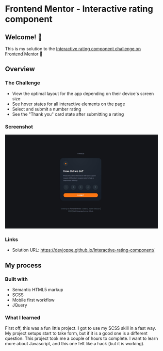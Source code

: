 # Frontend Mentor - Interactive rating component

## Welcome! 👋

This is my solution to the [Interactive rating component challenge on Frontend Mentor](https://www.frontendmentor.io/challenges/interactive-rating-component-koxpeBUmI) 🚀

## Overview

### The Challenge

- View the optimal layout for the app depending on their device's screen size
- See hover states for all interactive elements on the page
- Select and submit a number rating
- See the "Thank you" card state after submitting a rating

### Screenshot

![](/images/solution-printscreen.jpg)

### Links

* Solution URL: https://devjoppe.github.io/Interactive-rating-component/

## My process

### Built with

* Semantic HTML5 markup
* SCSS
* Mobile first workflow
* JQuery

### What I learned

First off, this was a fun little project.
I got to use my SCSS skill in a fast way. My project setups start to take form, but if it is a good one is a different question. This project took me a couple of hours to complete. I want to learn more about Javascript, and this one felt like a hack (but it is working).